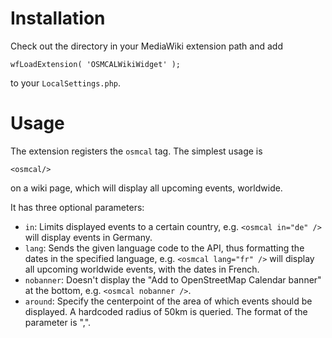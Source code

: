 # Installation

Check out the directory in your MediaWiki extension path and add 

	wfLoadExtension( 'OSMCALWikiWidget' );

to your `LocalSettings.php`.

# Usage

The extension registers the `osmcal` tag. The simplest usage is

	<osmcal/>

on a wiki page, which will display all upcoming events, worldwide.

It has three optional parameters:

- `in`: Limits displayed events to a certain country, e.g. `<osmcal in="de" />` will display events in Germany.
- `lang`: Sends the given language code to the API, thus formatting the dates in the specified language, e.g. `<osmcal lang="fr" />` will display all upcoming worldwide events, with the dates in French.
- `nobanner`: Doesn't display the "Add to OpenStreetMap Calendar banner" at the bottom, e.g. `<osmcal nobanner />`.
- `around`: Specify the centerpoint of the area of which events should be displayed. A hardcoded radius of 50km is queried. The format of the parameter is "<lat>,<lon>".